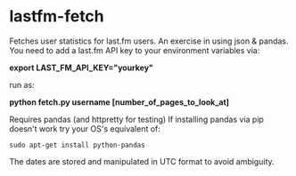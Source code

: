 lastfm-fetch
============

Fetches user statistics for last.fm users. An exercise in using json &amp; pandas.
You need to add a last.fm API key to your environment variables via:

**export LAST_FM_API_KEY="yourkey"**

run as:

**python fetch.py username [number_of_pages_to_look_at]**

Requires pandas (and httpretty for testing)
If installing pandas via pip doesn't work try your OS's equivalent of:
```
sudo apt-get install python-pandas
```
The dates are stored and manipulated in UTC format to avoid ambiguity.
